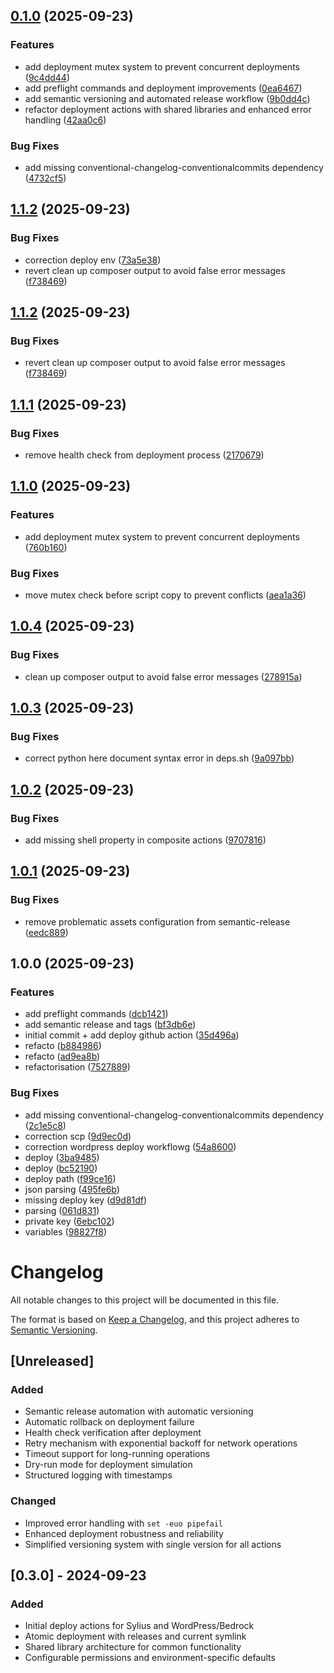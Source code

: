 ## [0.1.0](https://github.com/dediagency/.github/compare/v0.0.1...v0.1.0) (2025-09-23)


### Features

* add deployment mutex system to prevent concurrent deployments ([9c4dd44](https://github.com/dediagency/.github/commit/9c4dd4437e0c68afbef84bc9eb83e056562042bd))
* add preflight commands and deployment improvements ([0ea6467](https://github.com/dediagency/.github/commit/0ea646727091b63949e9d939e9b08bd1c44ef6e5))
* add semantic versioning and automated release workflow ([9b0dd4c](https://github.com/dediagency/.github/commit/9b0dd4cfcd10ee7cf14466da2946add365f28b4b))
* refactor deployment actions with shared libraries and enhanced error handling ([42aa0c6](https://github.com/dediagency/.github/commit/42aa0c6f4538636cbfdd0423dd8d39b4203ea4a4))


### Bug Fixes

* add missing conventional-changelog-conventionalcommits dependency ([4732cf5](https://github.com/dediagency/.github/commit/4732cf57d62824a04cfc9f0abf1bc61412ffa20c))

## [1.1.2](https://github.com/dediagency/.github/compare/v1.1.1...v1.1.2) (2025-09-23)


### Bug Fixes

* correction deploy env ([73a5e38](https://github.com/dediagency/.github/commit/73a5e38826807b1876e312ae24d14a363b4e49c8))
* revert clean up composer output to avoid false error messages ([f738469](https://github.com/dediagency/.github/commit/f7384693e21a51b2411259de48371ddd8c9e589a))

## [1.1.2](https://github.com/dediagency/.github/compare/v1.1.1...v1.1.2) (2025-09-23)


### Bug Fixes

* revert clean up composer output to avoid false error messages ([f738469](https://github.com/dediagency/.github/commit/f7384693e21a51b2411259de48371ddd8c9e589a))

## [1.1.1](https://github.com/dediagency/.github/compare/v1.1.0...v1.1.1) (2025-09-23)


### Bug Fixes

* remove health check from deployment process ([2170679](https://github.com/dediagency/.github/commit/217067928aab69203f1c06c83148006c6f3dba18))

## [1.1.0](https://github.com/dediagency/.github/compare/v1.0.4...v1.1.0) (2025-09-23)


### Features

* add deployment mutex system to prevent concurrent deployments ([760b160](https://github.com/dediagency/.github/commit/760b16020450fdcef212ab9b32dd196c99498614))


### Bug Fixes

* move mutex check before script copy to prevent conflicts ([aea1a36](https://github.com/dediagency/.github/commit/aea1a3609770e363b6923763c754e64667b74157))

## [1.0.4](https://github.com/dediagency/.github/compare/v1.0.3...v1.0.4) (2025-09-23)


### Bug Fixes

* clean up composer output to avoid false error messages ([278915a](https://github.com/dediagency/.github/commit/278915abe0483e62fb87d2ad02f95ef2a065d321))

## [1.0.3](https://github.com/dediagency/.github/compare/v1.0.2...v1.0.3) (2025-09-23)


### Bug Fixes

* correct python here document syntax error in deps.sh ([9a097bb](https://github.com/dediagency/.github/commit/9a097bb10204c90104b928edba6cf7de0a10460b))

## [1.0.2](https://github.com/dediagency/.github/compare/v1.0.1...v1.0.2) (2025-09-23)


### Bug Fixes

* add missing shell property in composite actions ([9707816](https://github.com/dediagency/.github/commit/9707816935667953797f4eb1c6b1c96f2643aad5))

## [1.0.1](https://github.com/dediagency/.github/compare/v1.0.0...v1.0.1) (2025-09-23)


### Bug Fixes

* remove problematic assets configuration from semantic-release ([eedc889](https://github.com/dediagency/.github/commit/eedc889534519791b998e639c3e7021183299bf2))

## 1.0.0 (2025-09-23)


### Features

* add preflight commands ([dcb1421](https://github.com/dediagency/.github/commit/dcb14211bfb809c5d8b08605105bb6f303c39802))
* add semantic release and tags ([bf3db6e](https://github.com/dediagency/.github/commit/bf3db6e148512a704474f49fc17af4a438e2fc30))
* initial commit + add deploy github action ([35d496a](https://github.com/dediagency/.github/commit/35d496a10f22d50f01ecbd3931a68e18668163a1))
* refacto ([b884986](https://github.com/dediagency/.github/commit/b884986f42d67ec61f4e443caeb49d40f15f57e1))
* refacto ([ad9ea8b](https://github.com/dediagency/.github/commit/ad9ea8b96bd34070a1740612fe4adc03a9423ebb))
* refactorisation ([7527889](https://github.com/dediagency/.github/commit/7527889b51280e6aeca5b880b8d1d8c2e88e6efa))


### Bug Fixes

* add missing conventional-changelog-conventionalcommits dependency ([2c1e5c8](https://github.com/dediagency/.github/commit/2c1e5c83f9297acb1531ac1c5c1c9b31b476ea68))
* correction scp ([9d9ec0d](https://github.com/dediagency/.github/commit/9d9ec0dc1e7040017af65feed872cb519039bb3c))
* correction wordpress deploy workflowg ([54a8600](https://github.com/dediagency/.github/commit/54a860081189bcf49e83f68205409cb5288ddd5b))
* deploy ([3ba9485](https://github.com/dediagency/.github/commit/3ba94853294ed9b00998174963e1399bed001f74))
* deploy ([bc52190](https://github.com/dediagency/.github/commit/bc52190f3efd31631b48d9d6c7714cb88c4f7610))
* deploy path ([f99ce16](https://github.com/dediagency/.github/commit/f99ce16a9fde487901946c0243766c6a351a292a))
* json parsing ([495fe6b](https://github.com/dediagency/.github/commit/495fe6b1ebe75928d8e28c9a54236b69990b853d))
* missing deploy key ([d9d81df](https://github.com/dediagency/.github/commit/d9d81df7cc903433c5fd12b8c08b492e3d6fa449))
* parsing ([061d831](https://github.com/dediagency/.github/commit/061d8316b3fc478a88b079f5446ad848ae7f4a8e))
* private key ([6ebc102](https://github.com/dediagency/.github/commit/6ebc1028dd3a8196a8d02638c9b042cc5e5ad395))
* variables ([98827f8](https://github.com/dediagency/.github/commit/98827f85ac5320fbc495e52af361881d74d1f12b))

# Changelog

All notable changes to this project will be documented in this file.

The format is based on [Keep a Changelog](https://keepachangelog.com/en/1.0.0/),
and this project adheres to [Semantic Versioning](https://semver.org/spec/v2.0.0.html).

## [Unreleased]

### Added
- Semantic release automation with automatic versioning
- Automatic rollback on deployment failure
- Health check verification after deployment
- Retry mechanism with exponential backoff for network operations
- Timeout support for long-running operations
- Dry-run mode for deployment simulation
- Structured logging with timestamps

### Changed
- Improved error handling with `set -euo pipefail`
- Enhanced deployment robustness and reliability
- Simplified versioning system with single version for all actions

## [0.3.0] - 2024-09-23

### Added
- Initial deploy actions for Sylius and WordPress/Bedrock
- Atomic deployment with releases and current symlink
- Shared library architecture for common functionality
- Configurable permissions and environment-specific defaults
